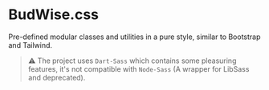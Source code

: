 # BudWise.css

Pre-defined modular classes and utilities in a pure style, similar to Bootstrap and Tailwind.

> ⚠️ The project uses `Dart-Sass` which contains some pleasuring features, it's not compatible with `Node-Sass` (A wrapper for LibSass and deprecated).
